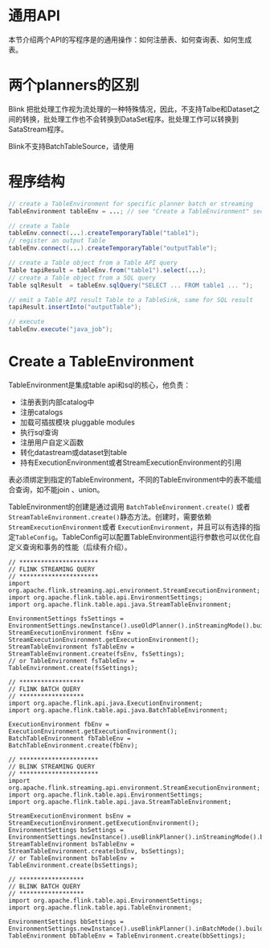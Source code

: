 # 通用API

本节介绍两个API的写程序是的通用操作：如何注册表、如何查询表、如何生成表。



# 两个planners的区别

Blink 把批处理工作视为流处理的一种特殊情况，因此，不支持Talbe和Dataset之间的转换，批处理工作也不会转换到DataSet程序。批处理工作可以转换到SataStream程序。

Blink不支持BatchTableSource，请使用

# 程序结构

```java
// create a TableEnvironment for specific planner batch or streaming
TableEnvironment tableEnv = ...; // see "Create a TableEnvironment" section

// create a Table
tableEnv.connect(...).createTemporaryTable("table1");
// register an output Table
tableEnv.connect(...).createTemporaryTable("outputTable");

// create a Table object from a Table API query
Table tapiResult = tableEnv.from("table1").select(...);
// create a Table object from a SQL query
Table sqlResult  = tableEnv.sqlQuery("SELECT ... FROM table1 ... ");

// emit a Table API result Table to a TableSink, same for SQL result
tapiResult.insertInto("outputTable");

// execute
tableEnv.execute("java_job");
```

# Create a TableEnvironment

TableEnvironment是集成table api和sql的核心，他负责：

- 注册表到内部catalog中
- 注册catalogs
- 加载可插拔模块 pluggable modules
- 执行sql查询
- 注册用户自定义函数
- 转化datastream或dataset到table
- 持有ExecutionEnvironment或者StreamExecutionEnvironment的引用

表必须绑定到指定的TableEnvironment，不同的TableEnvironment中的表不能组合查询，如不能join 、union。

TableEnvironment的创建是通过调用 `BatchTableEnvironment.create()` 或者 `StreamTableEnvironment.create()`静态方法。创建时，需要依赖`StreamExecutionEnvironment`或者 `ExecutionEnvironment`，并且可以有选择的指定`TableConfig`。TableConfig可以配置TableEnvironment运行参数也可以优化自定义查询和事务的性能（后续有介绍）。

```
// **********************
// FLINK STREAMING QUERY
// **********************
import org.apache.flink.streaming.api.environment.StreamExecutionEnvironment;
import org.apache.flink.table.api.EnvironmentSettings;
import org.apache.flink.table.api.java.StreamTableEnvironment;

EnvironmentSettings fsSettings = EnvironmentSettings.newInstance().useOldPlanner().inStreamingMode().build();
StreamExecutionEnvironment fsEnv = StreamExecutionEnvironment.getExecutionEnvironment();
StreamTableEnvironment fsTableEnv = StreamTableEnvironment.create(fsEnv, fsSettings);
// or TableEnvironment fsTableEnv = TableEnvironment.create(fsSettings);

// ******************
// FLINK BATCH QUERY
// ******************
import org.apache.flink.api.java.ExecutionEnvironment;
import org.apache.flink.table.api.java.BatchTableEnvironment;

ExecutionEnvironment fbEnv = ExecutionEnvironment.getExecutionEnvironment();
BatchTableEnvironment fbTableEnv = BatchTableEnvironment.create(fbEnv);

// **********************
// BLINK STREAMING QUERY
// **********************
import org.apache.flink.streaming.api.environment.StreamExecutionEnvironment;
import org.apache.flink.table.api.EnvironmentSettings;
import org.apache.flink.table.api.java.StreamTableEnvironment;

StreamExecutionEnvironment bsEnv = StreamExecutionEnvironment.getExecutionEnvironment();
EnvironmentSettings bsSettings = EnvironmentSettings.newInstance().useBlinkPlanner().inStreamingMode().build();
StreamTableEnvironment bsTableEnv = StreamTableEnvironment.create(bsEnv, bsSettings);
// or TableEnvironment bsTableEnv = TableEnvironment.create(bsSettings);

// ******************
// BLINK BATCH QUERY
// ******************
import org.apache.flink.table.api.EnvironmentSettings;
import org.apache.flink.table.api.TableEnvironment;

EnvironmentSettings bbSettings = EnvironmentSettings.newInstance().useBlinkPlanner().inBatchMode().build();
TableEnvironment bbTableEnv = TableEnvironment.create(bbSettings);
```



